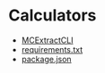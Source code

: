 # Calculators

<!-- - [ArmorStandGenerator](./calculators/ArmorStandGenerator.md) -->

- [MCExtractCLI](./calculators/MCExtractCLI.md)
- [requirements.txt](./requirements_txt.md)
- [package.json](./package_json.md)
  <!-- - [MultiloaderGradleGenerator](./calculators/MultiloaderGradleGenerator.md) -->
  <!-- - [RcoreGenerator](./calculators/RcoreGenerator.md) -->
  <!-- - [MusicDiscStudio](./calculators/MusicDiscStudio.md) -->
